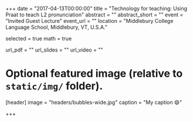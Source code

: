 +++
date = "2017-04-13T00:00:00"
title = "Technology for teaching: Using Praat to teach L2 pronunciation"
abstract = ""
abstract_short = ""
event = "Invited Guest Lecture"
event_url = ""
location = "Middlebury College Language School, Middlebury, VT, U.S.A."

selected = true
math = true

url_pdf = ""
url_slides = "" 
url_video = ""

# Optional featured image (relative to `static/img/` folder).
[header]
image = "headers/bubbles-wide.jpg"
caption = "My caption :smile:"

+++

